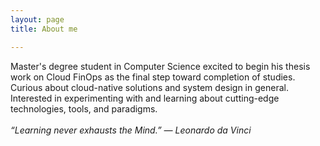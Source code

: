 ```yaml
---
layout: page
title: About me

---
```

Master's degree student in Computer Science excited to begin his thesis work on Cloud FinOps as the final step toward completion of studies.
Curious about cloud-native solutions and system design in general. Interested in experimenting with and learning about cutting-edge technologies, tools, and paradigms.
<br><br>
<i>“Learning never exhausts the Mind.” — Leonardo da Vinci</i>
